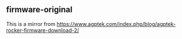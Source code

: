 ## firmware-original

This is a mirror from
https://www.agptek.com/index.php/blog/agptek-rocker-firmware-download-2/